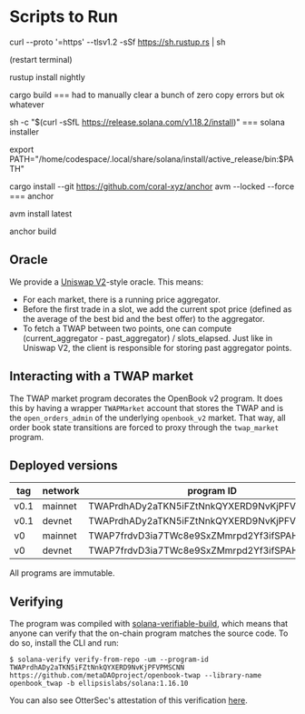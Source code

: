 # Scripts to Run

curl --proto '=https' --tlsv1.2 -sSf https://sh.rustup.rs | sh

(restart terminal)

rustup install nightly

cargo build === had to manually clear a bunch of zero copy errors but ok whatever

sh -c "$(curl -sSfL https://release.solana.com/v1.18.2/install)" === solana installer

export PATH="/home/codespace/.local/share/solana/install/active_release/bin:$PATH"

cargo install --git https://github.com/coral-xyz/anchor avm --locked --force === anchor

avm install latest

anchor build

## Oracle

We provide a [Uniswap V2](https://uniswap.org/whitepaper.pdf)-style oracle.
This means:
- For each market, there is a running price aggregator.
- Before the first trade in a slot, we add the current spot price (defined as the
average of the best bid and the best offer) to the aggregator.
- To fetch a TWAP between two points, one can compute (current_aggregator - past_aggregator) / slots_elapsed.
Just like in Uniswap V2, the client is responsible for storing past aggregator points.

## Interacting with a TWAP market

The TWAP market program decorates the OpenBook v2 program. It does this by having
a wrapper `TWAPMarket` account that stores the TWAP and is the `open_orders_admin`
of the underlying `openbook_v2` market. That way, all order book state transitions
are forced to proxy through the `twap_market` program.

## Deployed versions

| tag  | network | program ID                                  |
| ---- | ------- | ------------------------------------------- |
| v0.1 | mainnet | TWAPrdhADy2aTKN5iFZtNnkQYXERD9NvKjPFVPMSCNN |
| v0.1 | devnet  | TWAPrdhADy2aTKN5iFZtNnkQYXERD9NvKjPFVPMSCNN |
| v0 | mainnet | TWAP7frdvD3ia7TWc8e9SxZMmrpd2Yf3ifSPAHS8VG3 |
| v0 | devnet  | TWAP7frdvD3ia7TWc8e9SxZMmrpd2Yf3ifSPAHS8VG3 |

All programs are immutable.

## Verifying

The program was compiled with [solana-verifiable-build](https://github.com/Ellipsis-Labs/solana-verifiable-build), which means that anyone can verify that the on-chain program matches the source code. To do so, install the CLI and run:
```
$ solana-verify verify-from-repo -um --program-id TWAPrdhADy2aTKN5iFZtNnkQYXERD9NvKjPFVPMSCNN https://github.com/metaDAOproject/openbook-twap --library-name openbook_twap -b ellipsislabs/solana:1.16.10
```

You can also see OtterSec's attestation of this verification [here](https://verify.osec.io/status/TWAPrdhADy2aTKN5iFZtNnkQYXERD9NvKjPFVPMSCNN).